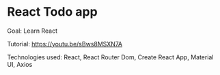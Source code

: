 # React Todo app

Goal: Learn React

Tutorial: https://youtu.be/sBws8MSXN7A

Technologies used: React, React Router Dom, Create React App, Material UI, Axios
